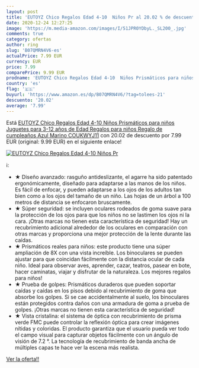 ```yaml
---
layout: post
title: 'EUTOYZ Chico Regalos Edad 4-10  Niños Pr al 20.02 % de descuento'
date: 2020-12-24 12:27:25
image: 'https://m.media-amazon.com/images/I/51JPR0YDbyL._SL200_.jpg'
comments: true
category: ofertas
author: ring
slug: 'B07QMRN4V6-es'
actualPrice: 7.99 EUR
currency: EUR
price: 7.99
comparePrice: 9.99 EUR
prodname: 'EUTOYZ Chico Regalos Edad 4-10  Niños Prismáticos para niños Juguetes para 3-12 años de Edad Regalos para niños Regalo de cumpleaños Azul Marino COUKWYJ11'
country: 'es'
flag: '🇪🇸'
buyurl: 'https://www.amazon.es/dp/B07QMRN4V6/?tag=tolees-21'
descuento: '20.02'
average: '7.99'
---
```


Está [EUTOYZ Chico Regalos Edad 4-10  Niños Prismáticos para niños Juguetes para 3-12 años de Edad Regalos para niños Regalo de cumpleaños Azul Marino COUKWYJ11](https://www.amazon.es/dp/B07QMRN4V6/?tag=tolees-21) con 20.02 de descuento por 7.99 EUR (original: 9.99 EUR) en el siguiente enlace!

[![EUTOYZ Chico Regalos Edad 4-10  Niños Pr](https://m.media-amazon.com/images/I/51JPR0YDbyL._SL200_.jpg)](https://www.amazon.es/dp/B07QMRN4V6/?tag=tolees-21)

ℹ️:

- ★ Diseño avanzado: rasguño antideslizante, el agarre ha sido patentado ergonómicamente, diseñado para adaptarse a las manos de los niños. Es fácil de enfocar, y pueden adaptarse a los ojos de los adultos tan bien como a los ojos del tamaño de un niño. Las hojas de un árbol a 100 metros de distancia se enfocaron bruscamente.
- ★ Súper seguridad: se incluyen oculares rodeados de goma suave para la protección de los ojos para que los niños no se lastimen los ojos ni la cara. ¡Otras marcas no tienen esta característica de seguridad! Hay un recubrimiento adicional alrededor de los oculares en comparación con otras marcas y proporciona una mejor protección de la lente durante las caídas.
- ★ Prismáticos reales para niños: este producto tiene una súper ampliación de 8X con una vista increíble. Los binoculares se pueden ajustar para que coincidan fácilmente con la distancia ocular de cada niño. Ideal para observar aves, aprender, cazar, teatros, pasear en bote, hacer caminatas, viajar y disfrutar de la naturaleza. Los mejores regalos para niños!
- ★ Prueba de golpes: Prismáticos duraderos que pueden soportar caídas y caídas en los pisos debido al recubrimiento de goma que absorbe los golpes. Si se cae accidentalmente al suelo, los binoculares están protegidos contra daños con una armadura de goma a prueba de golpes. ¡Otras marcas no tienen esta característica de seguridad!
- ★ Vista cristalina: el sistema de óptica con recubrimiento de prisma verde FMC puede controlar la reflexión óptica para crear imágenes nítidas y coloridas. El producto garantiza que el usuario pueda ver todo el campo visual para capturar objetos fácilmente con un ángulo de visión de 7.2 °. La tecnología de recubrimiento de banda ancha de múltiples capas te hace ver la escena más realista.

[Ver la oferta!!](https://www.amazon.es/dp/B07QMRN4V6/?tag=tolees-21)
